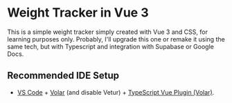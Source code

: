 # Weight Tracker in Vue 3

This is a simple weight tracker simply created with Vue 3 and CSS, for learning purposes only. Probably, I'll upgrade this one or remake it using the same tech, but with Typescript and integration with Supabase or Google Docs.

## Recommended IDE Setup

- [VS Code](https://code.visualstudio.com/) + [Volar](https://marketplace.visualstudio.com/items?itemName=Vue.volar) (and disable Vetur) + [TypeScript Vue Plugin (Volar)](https://marketplace.visualstudio.com/items?itemName=Vue.vscode-typescript-vue-plugin).
